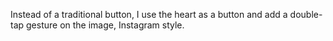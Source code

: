 Instead of a traditional button, I use the heart as a button and add a double-tap gesture on the image, Instagram style.
